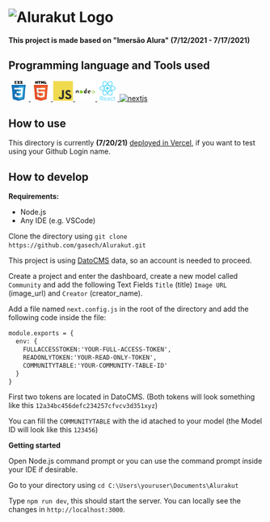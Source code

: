 # ![Alurakut Logo](https://alurakut.vercel.app/logo.svg)
#### This project is made based on "Imersão Alura" **(7/12/2021 - 7/17/2021)**

## Programming language and Tools used
<p align="left"> <a href="https://www.w3schools.com/css/" target="_blank"> <img src="https://raw.githubusercontent.com/devicons/devicon/master/icons/css3/css3-original-wordmark.svg" alt="css3" width="40" height="40"/> </a> <a href="https://www.w3.org/html/" target="_blank"> <img src="https://raw.githubusercontent.com/devicons/devicon/master/icons/html5/html5-original-wordmark.svg" alt="html5" width="40" height="40"/> </a> <a href="https://developer.mozilla.org/en-US/docs/Web/JavaScript" target="_blank"> <img src="https://raw.githubusercontent.com/devicons/devicon/master/icons/javascript/javascript-original.svg" alt="javascript" width="40" height="40"/> </a> <a href="https://nodejs.org" target="_blank"> <img src="https://raw.githubusercontent.com/devicons/devicon/master/icons/nodejs/nodejs-original-wordmark.svg" alt="nodejs" width="40" height="40"/> </a> <a href="https://reactjs.org/" target="_blank"> <img src="https://raw.githubusercontent.com/devicons/devicon/master/icons/react/react-original-wordmark.svg" alt="react" width="40" height="40"/> </a> <a href="https://nextjs.org/" target="_blank"> <img src="https://cdn.worldvectorlogo.com/logos/nextjs-3.svg" alt="nextjs" width="40" height="40"/> </a> </p>

## How to use
This directory is currently **(7/20/21)** [deployed in Vercel](https://alurakut-five-nu.vercel.app/login), if you want to test using your Github Login name.

## How to develop

**Requirements:**
* Node.js
* Any IDE (e.g. VSCode)

Clone the directory using ```git clone https://github.com/gasech/Alurakut.git```

This project is using [DatoCMS](https://www.datocms.com/) data, so an account is needed to proceed. 

Create a project and enter the dashboard, create a new model called `Community` and add the following Text Fields `Title` (title) `Image URL` (image_url) and `Creator` (creator_name).

Add a file named `next.config.js` in the root of the directory and add the following code inside the file:

```
module.exports = {
  env: {
    FULLACCESSTOKEN:'YOUR-FULL-ACCESS-TOKEN',
    READONLYTOKEN:'YOUR-READ-ONLY-TOKEN',
    COMMUNITYTABLE:'YOUR-COMMUNITY-TABLE-ID'
  }
}
```
First two tokens are located in DatoCMS. (Both tokens will look something like this `12a34bc456defc234257cfvcv3d351xyz`) 

You can fill the  `COMMUNITYTABLE` with the id atached to your model (the Model ID will look like this `123456`)

**Getting started**

Open Node.js command prompt or you can use the command prompt inside your IDE if desirable.

Go to your directory using `cd C:\Users\youruser\Documents\Alurakut`

Type `npm run dev`, this should start the server. You can locally see the changes in `http://localhost:3000`.
